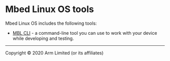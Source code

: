 # Mbed Linux OS tools

Mbed Linux OS includes the following tools:

* [MBL CLI](../tools/mbl-cli.html) - a command-line tool you can use to work with your device while developing and testing.


***

Copyright © 2020 Arm Limited (or its affiliates)
